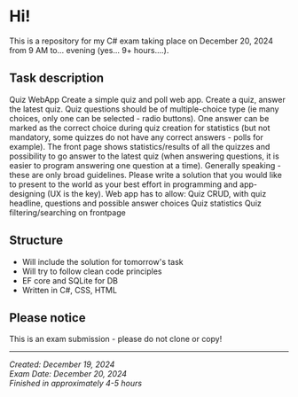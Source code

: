 # Hi!

This is a repository for my C# exam taking place on December 20, 2024 from 9 AM to... evening (yes... 9+ hours....). 

## Task description
Quiz WebApp
Create a simple quiz and poll web app. Create a quiz, answer the latest quiz. Quiz questions should be of multiple-choice type (ie many choices, only one can be selected - radio buttons). One answer can be marked as the correct choice during quiz creation for statistics (but not mandatory, some quizzes do not have any correct answers - polls for example). The front page shows statistics/results of all the quizzes and possibility to go answer to the latest quiz (when answering questions, it is easier to program answering one question at a time). Generally speaking - these are only broad guidelines. Please write a solution that you would like to present to the world as your best effort in programming and app-designing (UX is the key).
Web app has to allow:
Quiz CRUD, with quiz headline, questions and possible answer choices
Quiz statistics
Quiz filtering/searching on frontpage

## Structure
- Will include the solution for tomorrow's task
- Will try to follow clean code principles
- EF core and SQLite for DB 
- Written in C#, CSS, HTML

## Please notice
This is an exam submission - please do not clone or copy!

---
*Created: December 19, 2024*  
*Exam Date: December 20, 2024*     
*Finished in approximately 4-5 hours*

